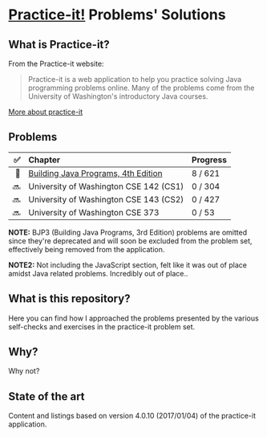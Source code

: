 # [Practice-it!](https://practiceit.cs.washington.edu/) Problems' Solutions

## What is Practice-it?

From the Practice-it website:

> Practice-it is a web application to help you practice solving Java programming
> problems online. Many of the problems come from the University of Washington's
> introductory Java courses.

[More about practice-it](https://practiceit.cs.washington.edu/about)

## Problems

|  ✅ | Chapter                                     | Progress |
| --: | :------------------------------------------ | :------- |
|  🚧 | [Building Java Programs, 4th Edition](bjp4) | 8 / 621  |
|  🔜 | University of Washington CSE 142 (CS1)      | 0 / 304  |
|  🔜 | University of Washington CSE 143 (CS2)      | 0 / 427  |
|  🔜 | University of Washington CSE 373            | 0 / 53   |

**NOTE:** BJP3 (Building Java Programs, 3rd Edition) problems are omitted since
they're deprecated and will soon be excluded from the problem set, effectively
being removed from the application.

**NOTE2:** Not including the JavaScript section, felt like it was out of place
amidst Java related problems. Incredibly out of place..

## What is this repository?

Here you can find how I approached the problems presented by the various
self-checks and exercises in the practice-it problem set.

## Why?

Why not?

## State of the art

Content and listings based on version 4.0.10 (2017/01/04) of the practice-it
application.
